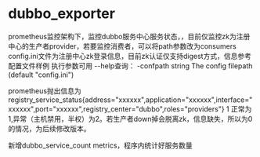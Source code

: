 # dubbo_exporter

prometheus监控架构下，监控dubbo服务中心服务状态，，目前仅监控zk为注册中心的生产者provider，若要监控消费者，可以将path参数改为consumers
config.ini文件为注册中心zk登录信息，目前zk认证仅支持digest方式，信息参考配置文件样例
执行参数可用 --help查询：
-confpath string
        The config filepath (default "config.ini")

prometheus抛出信息为
registry_service_status{address="xxxxxx",application="xxxxxx",interface="xxxxxx",port="xxxxxx",registry_center="dubbo",roles="providers"} 1
正常为1,异常（主机禁用，半权）为2。若生产者down掉会脱离zk，信息缺失，所以为0的情况，为后续修改版本。

新增dubbo_service_count  metrics，程序内统计好服务数量